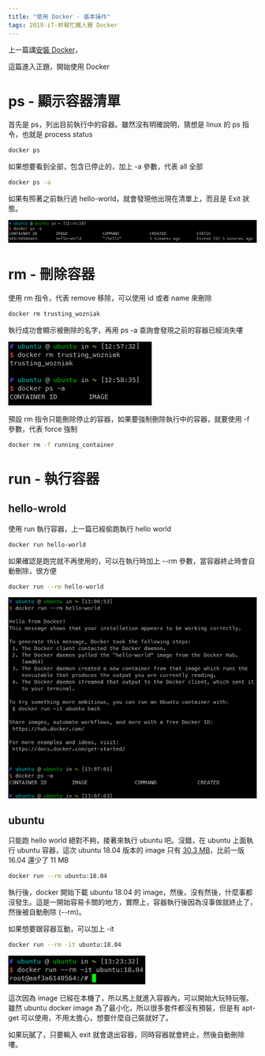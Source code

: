 ```yaml
---
title: "使用 Docker - 基本操作"
tags: 2019-iT-邦幫忙鐵人賽 Docker
---
```


上一篇講[安裝 Docker](https://twblog.hongjianching.com/2018/10/02/install-docker/)，

這篇進入正題，開始使用 Docker

# ps - 顯示容器清單
首先是 ps，列出目前執行中的容器。雖然沒有明確說明，猜想是 linux 的 ps 指令，也就是 process status

```bash
docker ps
```

如果想要看到全部，包含已停止的，加上 -a 參數，代表 all 全部
```bash
docker ps -a
```
如果有照著之前執行過 hello-world，就會發現他出現在清單上，而且是 Exit 狀態。

![](/assets/images/2018-10-03-run-docker/2018-10-03_20-50-14.png)

# rm - 刪除容器
使用 rm 指令，代表 remove 移除，可以使用 id 或者 name 來刪除
```bash
docker rm trusting_wozniak
```
執行成功會顯示被刪除的名字，再用 ps -a 查詢會發現之前的容器已經消失嘍

![](/assets/images/2018-10-03-run-docker/2018-10-03_20-58-51.png)

預設 rm 指令只能刪除停止的容器，如果要強制刪除執行中的容器，就要使用 -f 參數，代表 force 強制
```bash
docker rm -f running_container
```

# run - 執行容器

## hello-wrold
使用 run 執行容器，上一篇已經偷跑執行 hello world
```bash
docker run hello-world
```

如果確認是跑完就不再使用的，可以在執行時加上 --rm 參數，當容器終止時會自動刪除，很方便
```bash
docker run --rm hello-world
```

![](/assets/images/2018-10-03-run-docker/2018-10-03_21-07-42.png)

## ubuntu
只能跑 hello world 絕對不夠，接著來執行 ubuntu 吧。沒錯，在 ubuntu 上面執行 ubuntu 容器，這次 ubuntu 18.04 版本的 image 只有 [30.3 MB](https://microbadger.com/images/ubuntu:18.04)，比前一版 16.04 還少了 11 MB
```bash
docker run --rm ubuntu:18.04
```
執行後，docker 開始下載 ubuntu 18.04 的 image，然後，沒有然後，什麼事都沒發生。這是一開始容易卡關的地方，實際上，容器執行後因為沒事做就終止了，然後被自動刪除 (--rm)。

如果想要跟容器互動，可以加上 -it
```bash
docker run --rm -it ubuntu:18.04
```

![](/assets/images/2018-10-03-run-docker/2018-10-03_21-25-42.png)

這次因為 image 已經在本機了，所以馬上就進入容器內，可以開始大玩特玩喔。雖然 ubuntu docker image 為了最小化，所以很多套件都沒有預裝，但是有 apt-get 可以使用，不用太擔心，想要什麼自己裝就好了。

如果玩膩了，只要輸入 exit 就會退出容器，同時容器就會終止，然後自動刪除嘍。